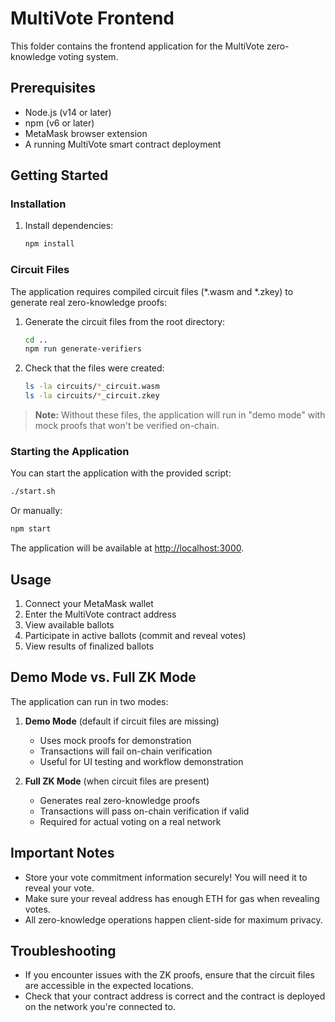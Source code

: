# MultiVote Frontend

This folder contains the frontend application for the MultiVote zero-knowledge voting system.

## Prerequisites

- Node.js (v14 or later)
- npm (v6 or later)
- MetaMask browser extension
- A running MultiVote smart contract deployment

## Getting Started

### Installation

1. Install dependencies:
   ```bash
   npm install
   ```

### Circuit Files

The application requires compiled circuit files (*.wasm and *.zkey) to generate real zero-knowledge proofs:

1. Generate the circuit files from the root directory:
   ```bash
   cd ..
   npm run generate-verifiers
   ```

2. Check that the files were created:
   ```bash
   ls -la circuits/*_circuit.wasm
   ls -la circuits/*_circuit.zkey
   ```

> **Note:** Without these files, the application will run in "demo mode" with mock proofs that won't be verified on-chain.

### Starting the Application

You can start the application with the provided script:

```bash
./start.sh
```

Or manually:

```bash
npm start
```

The application will be available at [http://localhost:3000](http://localhost:3000).

## Usage

1. Connect your MetaMask wallet
2. Enter the MultiVote contract address
3. View available ballots
4. Participate in active ballots (commit and reveal votes)
5. View results of finalized ballots

## Demo Mode vs. Full ZK Mode

The application can run in two modes:

1. **Demo Mode** (default if circuit files are missing)
   - Uses mock proofs for demonstration
   - Transactions will fail on-chain verification
   - Useful for UI testing and workflow demonstration

2. **Full ZK Mode** (when circuit files are present)
   - Generates real zero-knowledge proofs
   - Transactions will pass on-chain verification if valid
   - Required for actual voting on a real network

## Important Notes

- Store your vote commitment information securely! You will need it to reveal your vote.
- Make sure your reveal address has enough ETH for gas when revealing votes.
- All zero-knowledge operations happen client-side for maximum privacy.

## Troubleshooting

- If you encounter issues with the ZK proofs, ensure that the circuit files are accessible in the expected locations.
- Check that your contract address is correct and the contract is deployed on the network you're connected to. 